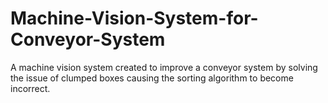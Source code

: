 # Machine-Vision-System-for-Conveyor-System
A machine vision system created to improve a conveyor system by solving the issue of clumped boxes causing the sorting algorithm to become incorrect.
